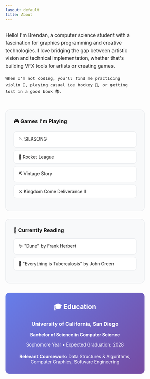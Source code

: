 ```yaml
---
layout: default
title: About
---
```


<style>
/* Dark mode styles */
@media (prefers-color-scheme: dark) {
  body {
    background-color: #0d1117 !important;
    color: #c9d1d9 !important;
  }
  
  h1, h2, h3, h4, h5, h6 {
    color: #f0f6fc !important;
  }
  
  a {
    color: #58a6ff !important;
  }
  
  a:hover {
    color: #79c0ff !important;
  }
  
  hr {
    border-color: #30363d !important;
  }
  
  blockquote {
    border-left-color: #30363d !important;
    color: #8b949e !important;
  }
}

/* Global link styling - no underlines */
a {
  text-decoration: none !important;
}

a:hover {
  text-decoration: none !important;
}

/* Global margin styling - 25% on each side */
body {
  max-width: 50%;
  margin: 0 auto;
  padding: 0 20px;
  box-sizing: border-box;
}

/* About page specific styling */
.intro-section {
  display: grid;
  grid-template-columns: 1fr 0px;
  gap: 30px;
  margin: 30px 0;
  align-items: start;
}

.intro-text {
  font-size: 1.1em;
  line-height: 1.6;
}

.interest-grid {
  display: grid;
  grid-template-columns: repeat(auto-fit, minmax(300px, 1fr));
  gap: 25px;
  margin: 30px 0;
}

.interest-card {
  background: var(--card-bg, #f8f9fa);
  border: 1px solid var(--border-color, #e1e4e8);
  border-radius: 12px;
  padding: 25px;
  transition: transform 0.2s;
}

.interest-card:hover {
  transform: translateY(-3px);
}

.interest-card h3 {
  margin-top: 0;
  display: flex;
  align-items: center;
  gap: 10px;
}

.interest-list {
  list-style: none;
  padding: 0;
}

.interest-list li {
  background: var(--item-bg, #ffffff);
  border: 1px solid var(--border-color, #e1e4e8);
  border-radius: 8px;
  padding: 12px 15px;
  margin: 8px 0;
  transition: background-color 0.2s;
}

.interest-list li:hover {
  background: var(--item-hover, #f0f0f0);
}

.education-section {
  background: linear-gradient(135deg, #667eea 0%, #764ba2 100%);
  color: white;
  padding: 30px;
  border-radius: 12px;
  text-align: center;
  margin: 30px 0;
}

.education-section h2 {
  color: white !important;
  margin-top: 0;
}

.skill-tags {
  display: flex;
  flex-wrap: wrap;
  gap: 8px;
  margin: 15px 0;
}

.skill-tag {
  background: #0366d6;
  color: white;
  padding: 6px 12px;
  border-radius: 15px;
  font-size: 0.85em;
  font-weight: 500;
}

.fun-fact {
  background: var(--card-bg, #f8f9fa);
  border-left: 4px solid #0366d6;
  padding: 15px 20px;
  margin: 20px 0;
  border-radius: 0 8px 8px 0;
  font-style: italic;
}

/* Dark mode overrides */
@media (prefers-color-scheme: dark) {
  .interest-card, .profile-stats {
    --border-color: #30363d;
    --card-bg: #161b22;
    border-color: #30363d;
    background: #161b22;
  }
  
  .interest-list li {
    --border-color: #30363d;
    --item-bg: #0d1117;
    --item-hover: #21262d;
    border-color: #30363d;
    background: #0d1117;
  }
  
  .interest-list li:hover {
    background: #21262d;
  }
  
  .skill-tag {
    background: #1f6feb;
  }
  
  .fun-fact {
    --card-bg: #161b22;
    background: #161b22;
    border-left-color: #58a6ff;
  }
}

/* Mobile responsiveness */
@media (max-width: 768px) {
  body {
    max-width: 90%;
    padding: 0 10px;
  }
  
  .intro-section {
    grid-template-columns: 1fr;
    gap: 20px;
  }
  
  .interest-grid {
    grid-template-columns: 1fr;
  }
}
</style>

<div class="intro-section">
  <div class="intro-text">
    Hello! I'm Brendan, a computer science student with a fascination for graphics programming and creative technologies. I love bridging the gap between artistic vision and technical implementation, whether that's building VFX tools for artists or creating games.

    When I'm not coding, you'll find me practicing violin 🎻, playing casual ice hockey 🏒, or getting lost in a good book 📚.
  </div>
</div>

<div class="interest-grid">
  <div class="interest-card">
    <h3>🎮 Games I'm Playing</h3>
    <ul class="interest-list">
      <li>🪡 SILKSONG</li>
      <li>🚗 Rocket League</li>
      <li>⛏️ Vintage Story</li>
      <li>⚔️ Kingdom Come Deliverance II</li>
    </ul>
  </div>

  <div class="interest-card">
    <h3>📖 Currently Reading</h3>
    <ul class="interest-list">
      <li>🪱 "Dune" by Frank Herbert</li>
      <li>🦠 "Everything is Tuberculosis" by John Green</li>
    </ul>
  </div>
</div>

<div class="education-section">
  <h2>🎓 Education</h2>
  <h3>University of California, San Diego</h3>
  <p><strong>Bachelor of Science in Computer Science</strong></p>
  <p>Sophomore Year • Expected Graduation: 2028</p>
  
  <div style="margin-top: 20px;">
    <strong>Relevant Coursework:</strong> Data Structures & Algorithms, Computer Graphics, Software Engineering
  </div>
</div>
